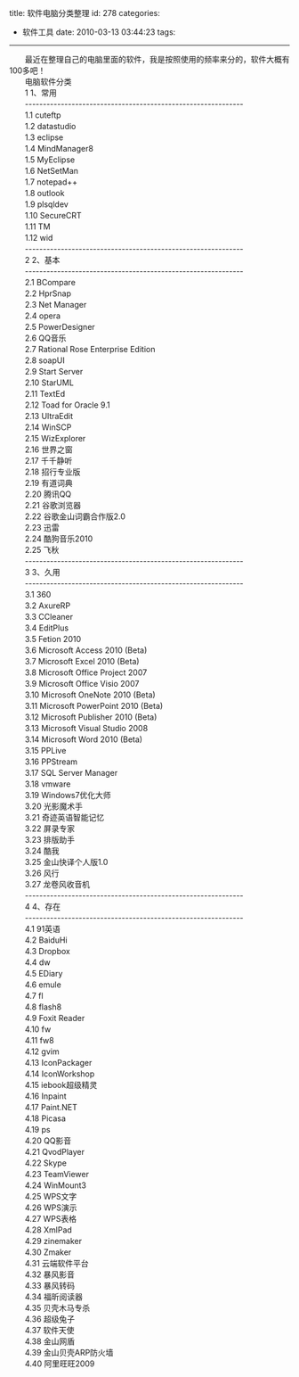 title: 软件电脑分类整理
id: 278
categories:
  - 软件工具
date: 2010-03-13 03:44:23
tags:
---

　　最近在整理自己的电脑里面的软件，我是按照使用的频率来分的，软件大概有100多吧！
</br>　　电脑软件分类
</br>　　1 1、常用
</br>　　-------------------------------------------------------------
</br>　　1.1 cuteftp
</br>　　1.2 datastudio
</br>　　1.3 eclipse
</br>　　1.4 MindManager8
</br>　　1.5 MyEclipse
</br>　　1.6 NetSetMan
</br>　　1.7 notepad++
</br>　　1.8 outlook
</br>　　1.9 plsqldev
</br>　　1.10 SecureCRT
</br>　　1.11 TM
</br>　　1.12 wid
</br>　　-------------------------------------------------------------
</br>　　2 2、基本
</br>　　-------------------------------------------------------------
</br>　　2.1 BCompare
</br>　　2.2 HprSnap
</br>　　2.3 Net Manager
</br>　　2.4 opera
</br>　　2.5 PowerDesigner
</br>　　2.6 QQ音乐
</br>　　2.7 Rational Rose Enterprise Edition
</br>　　2.8 soapUI
</br>　　2.9 Start Server
</br>　　2.10 StarUML
</br>　　2.11 TextEd
</br>　　2.12 Toad for Oracle 9.1
</br>　　2.13 UltraEdit
</br>　　2.14 WinSCP
</br>　　2.15 WizExplorer
</br>　　2.16 世界之窗
</br>　　2.17 千千静听
</br>　　2.18 招行专业版
</br>　　2.19 有道词典
</br>　　2.20 腾讯QQ
</br>　　2.21 谷歌浏览器
</br>　　2.22 谷歌金山词霸合作版2.0
</br>　　2.23 迅雷
</br>　　2.24 酷狗音乐2010
</br>　　2.25 飞秋
</br>　　-------------------------------------------------------------
</br>　　3 3、久用
</br>　　-------------------------------------------------------------
</br>　　3.1 360
</br>　　3.2 AxureRP
</br>　　3.3 CCleaner
</br>　　3.4 EditPlus
</br>　　3.5 Fetion 2010
</br>　　3.6 Microsoft Access 2010 (Beta)
</br>　　3.7 Microsoft Excel 2010 (Beta)
</br>　　3.8 Microsoft Office Project 2007
</br>　　3.9 Microsoft Office Visio 2007
</br>　　3.10 Microsoft OneNote 2010 (Beta)
</br>　　3.11 Microsoft PowerPoint 2010 (Beta)
</br>　　3.12 Microsoft Publisher 2010 (Beta)
</br>　　3.13 Microsoft Visual Studio 2008
</br>　　3.14 Microsoft Word 2010 (Beta)
</br>　　3.15 PPLive
</br>　　3.16 PPStream
</br>　　3.17 SQL Server Manager
</br>　　3.18 vmware
</br>　　3.19 Windows7优化大师
</br>　　3.20 光影魔术手
</br>　　3.21 奇迹英语智能记忆
</br>　　3.22 屏录专家
</br>　　3.23 排版助手
</br>　　3.24 酷我
</br>　　3.25 金山快译个人版1.0
</br>　　3.26 风行
</br>　　3.27 龙卷风收音机
</br>　　-------------------------------------------------------------
</br>　　4 4、存在
</br>　　-------------------------------------------------------------
</br>　　4.1 91英语
</br>　　4.2 BaiduHi
</br>　　4.3 Dropbox
</br>　　4.4 dw
</br>　　4.5 EDiary
</br>　　4.6 emule
</br>　　4.7 fl
</br>　　4.8 flash8
</br>　　4.9 Foxit Reader
</br>　　4.10 fw
</br>　　4.11 fw8
</br>　　4.12 gvim
</br>　　4.13 IconPackager
</br>　　4.14 IconWorkshop
</br>　　4.15 iebook超级精灵
</br>　　4.16 Inpaint
</br>　　4.17 Paint.NET
</br>　　4.18 Picasa
</br>　　4.19 ps
</br>　　4.20 QQ影音
</br>　　4.21 QvodPlayer
</br>　　4.22 Skype
</br>　　4.23 TeamViewer
</br>　　4.24 WinMount3
</br>　　4.25 WPS文字
</br>　　4.26 WPS演示
</br>　　4.27 WPS表格
</br>　　4.28 XmlPad
</br>　　4.29 zinemaker
</br>　　4.30 Zmaker
</br>　　4.31 云端软件平台
</br>　　4.32 暴风影音
</br>　　4.33 暴风转码
</br>　　4.34 福昕阅读器
</br>　　4.35 贝壳木马专杀
</br>　　4.36 超级兔子
</br>　　4.37 软件天使
</br>　　4.38 金山网盾
</br>　　4.39 金山贝壳ARP防火墙
</br>　　4.40 阿里旺旺2009